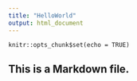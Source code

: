 ```yaml
---
title: "HelloWorld"
output: html_document
---
```


```{r setup, include=FALSE}
knitr::opts_chunk$set(echo = TRUE)
```

## This is a Markdown file.
